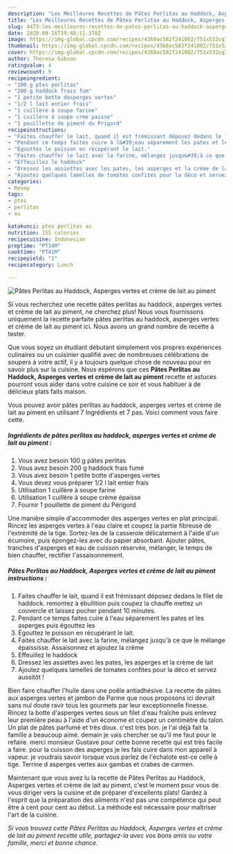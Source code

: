 ```yaml
---
description: "Les Meilleures Recettes de Pâtes Perlitas au Haddock, Asperges vertes et crème de lait au piment"
title: "Les Meilleures Recettes de Pâtes Perlitas au Haddock, Asperges vertes et crème de lait au piment"
slug: 4473-les-meilleures-recettes-de-pates-perlitas-au-haddock-asperges-vertes-et-creme-de-lait-au-piment
date: 2020-08-16T19:48:11.378Z
image: https://img-global.cpcdn.com/recipes/4368ac582f241002/751x532cq70/pates-perlitas-au-haddock-asperges-vertes-et-creme-de-lait-au-piment-photo-principale-de-la-recette.jpg
thumbnail: https://img-global.cpcdn.com/recipes/4368ac582f241002/751x532cq70/pates-perlitas-au-haddock-asperges-vertes-et-creme-de-lait-au-piment-photo-principale-de-la-recette.jpg
cover: https://img-global.cpcdn.com/recipes/4368ac582f241002/751x532cq70/pates-perlitas-au-haddock-asperges-vertes-et-creme-de-lait-au-piment-photo-principale-de-la-recette.jpg
author: Theresa Gibson
ratingvalue: 4
reviewcount: 9
recipeingredient:
- "100 g ptes perlitas"
- "200 g haddock frais fum"
- "1 petite botte dasperges vertes"
- "1/2 l lait entier frais"
- "1 cuillère à soupe farine"
- "1 cuillère à soupe crme paisse"
- "1 pouillette de piment du Prigord"
recipeinstructions:
- "Faites chauffer le lait, quand il est frémissant déposez dedans le filet de haddock. remontez à ébullition puis coupez la chauffe mettez un couvercle et laissez pocher pendant 10 minutes."
- "Pendant ce temps faites cuire à l&#39;eau séparement les pates et les asperges puis égouttez les"
- "Égouttez le poisson en récupérant le lait."
- "Faites chauffer le lait avec la farine, mélangez jusqu&#39;à ce que le mélange épaississe. Assaisonnez et ajoutez la crème"
- "Effeuillez le haddock"
- "Dressez les assiettes avec les pates, les asperges et la crème de lait"
- "Ajoutez quelques lamelles de tomates confites pour la déco et servez aussitôt !"
categories:
- Resep
tags:
- ptes
- perlitas
- au

katakunci: ptes perlitas au 
nutrition: 155 calories
recipecuisine: Indonesian
preptime: "PT34M"
cooktime: "PT41M"
recipeyield: "1"
recipecategory: Lunch

---
```



![Pâtes Perlitas au Haddock, Asperges vertes et crème de lait au piment](https://img-global.cpcdn.com/recipes/4368ac582f241002/751x532cq70/pates-perlitas-au-haddock-asperges-vertes-et-creme-de-lait-au-piment-photo-principale-de-la-recette.jpg)

Si vous recherchez une recette pâtes perlitas au haddock, asperges vertes et crème de lait au piment, ne cherchez plus! Nous vous fournissons uniquement la recette parfaite pâtes perlitas au haddock, asperges vertes et crème de lait au piment ici. Nous avons un grand nombre de recette à tester.

Que vous soyez un étudiant débutant simplement vos propres expériences culinaires ou un cuisinier qualifié avec de nombreuses célébrations de soupers à votre actif, il y a toujours quelque chose de nouveau pour en savoir plus sur la cuisine. Nous espérons que ces <strong> Pâtes Perlitas au Haddock, Asperges vertes et crème de lait au piment </strong> recette et astuces pourront vous aider dans votre cuisine ce soir et vous habituer à de délicieux plats faits maison.

<!--inarticleads1-->

Vous pouvez avoir pâtes perlitas au haddock, asperges vertes et crème de lait au piment en utilisant 7 Ingrédients et 7 pas. Voici comment vous faire cette.

##### Ingrédients de pâtes perlitas au haddock, asperges vertes et crème de lait au piment :

1. Vous avez besoin 100 g pâtes perlitas
1. Vous avez besoin 200 g haddock frais fumé
1. Vous avez besoin 1 petite botte d&#39;asperges vertes
1. Vous devez vous préparer 1/2 l lait entier frais
1. Utilisation 1 cuillère à soupe farine
1. Utilisation 1 cuillère à soupe crème épaisse
1. Fournir 1 pouillette de piment du Périgord


Une manière simple d&#39;accommoder des asperges vertes en plat principal. Rincez les asperges vertes à l&#39;eau claire et coupez la partie fibreuse de l&#39;extrémité de la tige. Sortez-les de la casserole délicatement à l&#39;aide d&#39;un écumoire, puis épongez-les avec du papier absorbant. Ajouter pâtes, tranches d&#39;asperges et eau de cuisson réservée, mélanger, le temps de bien chauffer, rectifier l&#39;assaisonnement. 

<!--inarticleads2-->

##### Pâtes Perlitas au Haddock, Asperges vertes et crème de lait au piment instructions :

1. Faites chauffer le lait, quand il est frémissant déposez dedans le filet de haddock. remontez à ébullition puis coupez la chauffe mettez un couvercle et laissez pocher pendant 10 minutes.
1. Pendant ce temps faites cuire à l&#39;eau séparement les pates et les asperges puis égouttez les
1. Égouttez le poisson en récupérant le lait.
1. Faites chauffer le lait avec la farine, mélangez jusqu&#39;à ce que le mélange épaississe. Assaisonnez et ajoutez la crème
1. Effeuillez le haddock
1. Dressez les assiettes avec les pates, les asperges et la crème de lait
1. Ajoutez quelques lamelles de tomates confites pour la déco et servez aussitôt !


Bien faire chauffer l&#39;huile dans une poêle antiadhésive. La recette de pâtes aux asperges vertes et jambon de Parme que nous proposons ici devrait sans nul doute ravir tous les gourmets par leur exceptionnelle finesse. Rincez la botte d&#39;asperges vertes sous un filet d&#39;eau fraîche puis enlevez leur première peau à l&#39;aide d&#39;un économe et coupez un centimètre du talon. Un plat de pâtes parfumé et très doux. c&#39;est très bon. je l&#39;ai déjà fait la famille a beaucoup aimé. demain je vais chercher se qu&#39;il me faut pour le refaire. merci monsieur Gustave pour cette bonne recette qui est très facile a faire. pour la cuisson des asperges je les fais cuire dans mon appareil à vapeur. je voudrais savoir lorsque vous parlez de l&#39;échalote est-ce celle à tige. Terrine d asperges vertes aux gambas et crabes de carmen. 

<!--inarticleads1-->

<p>
Maintenant que vous avez lu la recette de Pâtes Perlitas au Haddock, Asperges vertes et crème de lait au piment, c'est le moment pour vous de vous diriger vers la cuisine et de préparer d'excellents plats! Gardez à l'esprit que la préparation des aliments n'est pas une compétence qui peut être à cent pour cent au début. La méthode est nécessaire pour maîtriser l'art de la cuisine.
</p>

<p>
<i>Si vous trouvez cette Pâtes Perlitas au Haddock, Asperges vertes et crème de lait au piment recette utile, partagez-la avec vos bons amis ou votre famille, merci et bonne chance.</i>
</p>
